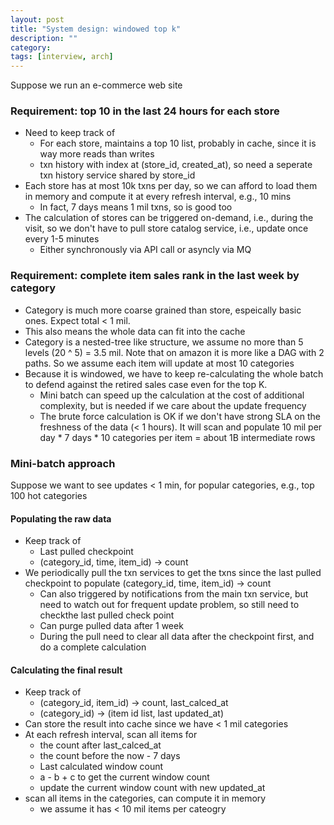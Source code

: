 ```yaml
---
layout: post
title: "System design: windowed top k"
description: ""
category: 
tags: [interview, arch]
---
```

Suppose we run an e-commerce web site

### Requirement: top 10 in the last 24 hours for each store

* Need to keep track of
  * For each store, maintains a top 10 list, probably in cache, since it is way more reads than writes
  * txn history with index at (store_id, created_at), so need a seperate txn history service shared by store_id
* Each store has at most 10k txns per day, so we can afford to load them in memory and compute it at every refresh interval, e.g., 10 mins  
  * In fact, 7 days means 1 mil txns, so is good too
* The calculation of stores can be triggered on-demand, i.e., during the visit, so we don't have to pull store catalog service, i.e., update once every 1-5 minutes 
  * Either synchronously via API call or asyncly via MQ

### Requirement: complete item sales rank in the last week by category

* Category is much more coarse grained than store, espeically basic ones. Expect total < 1 mil.
 * This also means the whole data can fit into the cache
 * Category is a nested-tree like structure, we assume no more than 5 levels (20 ^ 5) = 3.5 mil. Note that on amazon it is more like a DAG with 2 paths. So we assume each item will update at most 10 categories
* Because it is windowed, we have to keep re-calculating the whole batch to defend against the retired sales case even for the top K. 
  * Mini batch can speed up the calculation at the cost of additional complexity, but is needed if we care about the update frequency
  * The brute force calculation is OK if we don't have strong SLA on the freshness of the data (< 1 hours). It will scan and populate 10 mil per day * 7 days * 10 categories per item = about 1B intermediate rows

### Mini-batch approach

Suppose we want to see updates < 1 min, for popular categories, e.g., top 100 hot categories

#### Populating the raw data

* Keep track of
  * Last pulled checkpoint
  * (category_id, time, item_id) -> count
* We periodically pull the txn services to get the txns since the last pulled checkpoint to populate (category_id, time, item_id) -> count
  * Can also triggered by notifications from the main txn service, but need to watch out for frequent update problem, so still need to checkthe last pulled check point
  * Can purge pulled data after 1 week
  * During the pull need to clear all data after the checkpoint first, and do a complete calculation

#### Calculating the final result

* Keep track of
  * (category_id, item_id) -> count, last_calced_at
  * (category_id) -> (item id list, last updated_at)
* Can store the result into cache since we have < 1 mil categories
* At each refresh interval, scan all items for
  * the count after last_calced_at
  * the count before the now - 7 days
  * Last calculated window count 
  * a - b + c to get the current window count
  * update the current window count with new updated_at
* scan all items in the categories, can compute it in memory
  * we assume it has < 10 mil items per cateogry 
